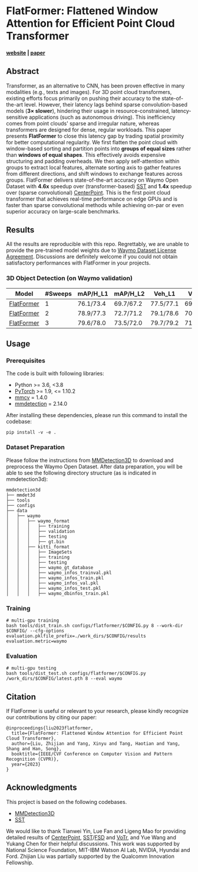 # FlatFormer: Flattened Window Attention for Efficient Point Cloud Transformer

#### [website](https://flatformer.mit.edu/) | [paper](https://arxiv.org/abs/2301.08739)

## Abstract

Transformer, as an alternative to CNN, has been proven effective in many modalities (e.g., texts and images). For 3D point cloud transformers, existing efforts focus primarily on pushing their accuracy to the state-of-the-art level. However, their latency lags behind sparse convolution-based models (**3$\times$ slower**), hindering their usage in resource-constrained, latency-sensitive applications (such as autonomous driving). This inefficiency comes from point clouds' sparse and irregular nature, whereas transformers are designed for dense, regular workloads. This paper presents **FlatFormer** to close this latency gap by trading spatial proximity for better computational regularity. We first flatten the point cloud with window-based sorting and partition points into **groups of equal sizes** rather than **windows of equal shapes**. This effectively avoids expensive structuring and padding overheads. We then apply self-attention within groups to extract local features, alternate sorting axis to gather features from different directions, and shift windows to exchange features across groups. FlatFormer delivers state-of-the-art accuracy on Waymo Open Dataset with **4.6x** speedup over (transformer-based) [SST](https://arxiv.org/abs/2112.06375) and **1.4x** speedup over (sparse convolutional) [CenterPoint](https://arxiv.org/abs/2006.11275). This is the first point cloud transformer that achieves real-time performance on edge GPUs and is faster than sparse convolutional methods while achieving on-par or even superior accuracy on large-scale benchmarks. 

## Results

All the results are reproducible with this repo. Regrettably, we are unable to provide the pre-trained model weights due to [Waymo Dataset License Agreement](https://waymo.com/open/terms/). Discussions are definitely welcome if you could not obtain satisfactory performances with FlatFormer in your projects.

### 3D Object Detection (on Waymo validation)

| Model                                                        | #Sweeps | mAP/H_L1  | mAP/H_L2  | Veh_L1    | Veh_L2    | Ped_L1    | Ped_L2    | Cyc_L1    | Cyc_L2    |
| ------------------------------------------------------------ | ------- | --------- | --------- | --------- | --------- | --------- | --------- | --------- | --------- |
| [FlatFormer](https://github.com/mit-han-lab/flatformer-dev/blob/main/configs/flatformer/flatformer_waymo_D1_2x_3class.py) | 1       | 76.1/73.4 | 69.7/67.2 | 77.5/77.1 | 69.0/68.6 | 79.6/73.0 | 71.5/65.3 | 71.3/70.1 | 68.6/67.5 |
| [FlatFormer](https://github.com/mit-han-lab/flatformer-dev/blob/main/configs/flatformer/flatformer_waymo_D1_2x_3class_2f.py) | 2       | 78.9/77.3 | 72.7/71.2 | 79.1/78.6 | 70.8/70.3 | 81.6/78.2 | 73.8/70.5 | 76.1/75.1 | 73.6/72.6 |
| [FlatFormer](https://github.com/mit-han-lab/flatformer-dev/blob/main/configs/flatformer/flatformer_waymo_D1_2x_3class_3f.py) | 3       | 79.6/78.0 | 73.5/72.0 | 79.7/79.2 | 71.4/71.0 | 82.0/78.7 | 74.5/71.3 | 77.2/76.1 | 74.7/73.7 |


## Usage

### Prerequisites

The code is built with following libraries:

* Python >= 3.6, <3.8
* [PyTorch](https://github.com/pytorch/pytorch) >= 1.9, <= 1.10.2
* [mmcv](https://github.com/open-mmlab/mmcv) = 1.4.0
* [mmdetection](http://github.com/open-mmlab/mmdetection) = 2.14.0

After installing these dependencies, please run this command to install the codebase:

```
pip install -v -e .
```

### Dataset Preparation

Please follow the instructions from [MMDetection3D](https://github.com/open-mmlab/mmdetection3d/blob/1.0/docs/en/datasets/waymo_det.md)  to download and preprocess the Waymo Open Dataset. After data preparation, you will be able to see the following directory structure (as is indicated in mmdetection3d):

```
mmdetection3d
├── mmdet3d
├── tools
├── configs
├── data
│   ├── waymo
│   │   ├── waymo_format
│   │   │   ├── training
│   │   │   ├── validation
│   │   │   ├── testing
│   │   │   ├── gt.bin
│   │   ├── kitti_format
│   │   │   ├── ImageSets
│   │   │   ├── training
│   │   │   ├── testing
│   │   │   ├── waymo_gt_database
│   │   │   ├── waymo_infos_trainval.pkl
│   │   │   ├── waymo_infos_train.pkl
│   │   │   ├── waymo_infos_val.pkl
│   │   │   ├── waymo_infos_test.pkl
│   │   │   ├── waymo_dbinfos_train.pkl
```

### Training

```
# multi-gpu training
bash tools/dist_train.sh configs/flatformer/$CONFIG.py 8 --work-dir $CONFIG/ --cfg-options evaluation.pklfile_prefix=./work_dirs/$CONFIG/results evaluation.metric=waymo
```

### Evaluation

```
# multi-gpu testing
bash tools/dist_test.sh configs/flatformer/$CONFIG.py /work_dirs/$CONFIG/latest.pth 8 --eval waymo
```

## Citation

If FlatFormer is useful or relevant to your research, please kindly recognize our contributions by citing our paper:
```
@inproceedings{liu2023flatformer,
  title={FlatFormer: Flattened Window Attention for Efficient Point Cloud Transformer},
  author={Liu, Zhijian and Yang, Xinyu and Tang, Haotian and Yang, Shang and Han, Song},
  booktitle={IEEE/CVF Conference on Computer Vision and Pattern Recognition (CVPR)},
  year={2023}
}
```

## Acknowledgments
This project is based on the following codebases.  

* [MMDetection3D](https://github.com/open-mmlab/mmdetection3d)
* [SST](https://github.com/TuSimple/SST)

We would like to thank Tianwei Yin, Lue Fan and Ligeng Mao for providing detailed results of [CenterPoint](https://arxiv.org/abs/2006.11275), [SST](https://arxiv.org/abs/2112.06375)/[FSD](https://arxiv.org/abs/2207.10035) and [VoTr](https://arxiv.org/abs/2109.02497), and Yue Wang and Yukang Chen for their helpful discussions. This work was supported by National Science Foundation, MIT-IBM Watson AI Lab, NVIDIA, Hyundai and Ford. Zhijian Liu was partially supported by the Qualcomm Innovation Fellowship.
